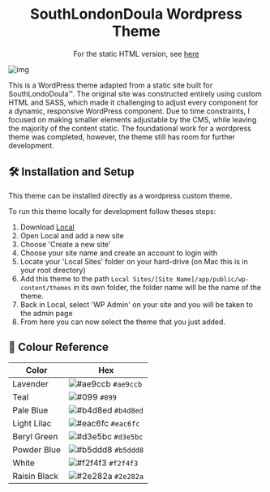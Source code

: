 <h1 align="center">SouthLondonDoula Wordpress Theme</h1>

<div align='center'>
  
For the static HTML version, see [here](https://github.com/alexHoggett/southLondonDoula)
  
</div>

![img](https://i.imgur.com/djqsPNR.jpg)

This is a WordPress theme adapted from a static site built for SouthLondoDoula™. The original site was constructed entirely using custom HTML and SASS, which made it challenging to adjust every component for a dynamic, responsive WordPress component. Due to time constraints, I focused on making smaller elements adjustable by the CMS, while leaving the majority of the content static. The foundational work for a wordpress theme was completed, however, the theme still has room for further development.

## 🛠 Installation and Setup
This theme can be installed directly as a wordpress custom theme. 

To run this theme locally for development follow theses steps:

1. Download [Local](https://localwp.com/)
2. Open Local and add a new site
3. Choose 'Create a new site'
4. Choose your site name and create an account to login with
5. Locate your 'Local Sites' folder on your hard-drive (on Mac this is in your root directory)
6. Add this theme to the path `Local Sites/[Site Name]/app/public/wp-content/themes` in its own folder, the folder name will be the name of the theme.
7. Back in Local, select 'WP Admin' on your site and you will be taken to the admin page
8. From here you can now select the theme that you just added.

## 🎨 Colour Reference

| Color          | Hex                                                                |
| -------------- | ------------------------------------------------------------------ |
| Lavender       | ![#ae9ccb](https://via.placeholder.com/10/ae9ccb?text=+) `#ae9ccb` |
| Teal           | ![#099](https://via.placeholder.com/10/099?text=+)       `#099`    |
| Pale Blue      | ![#b4d8ed](https://via.placeholder.com/10/b4d8ed?text=+) `#b4d8ed` |
| Light Lilac    | ![#eac6fc](https://via.placeholder.com/10/eac6fc?text=+) `#eac6fc` |
| Beryl Green    | ![#d3e5bc](https://via.placeholder.com/10/d3e5bc?text=+) `#d3e5bc` |
| Powder Blue    | ![#b5ddd8](https://via.placeholder.com/10/b5ddd8?text=+) `#b5ddd8` |
| White          | ![#f2f4f3](https://via.placeholder.com/10/f2f4f3?text=+) `#f2f4f3` |
| Raisin Black   | ![#2e282a](https://via.placeholder.com/10/2e282a?text=+) `#2e282a` |

